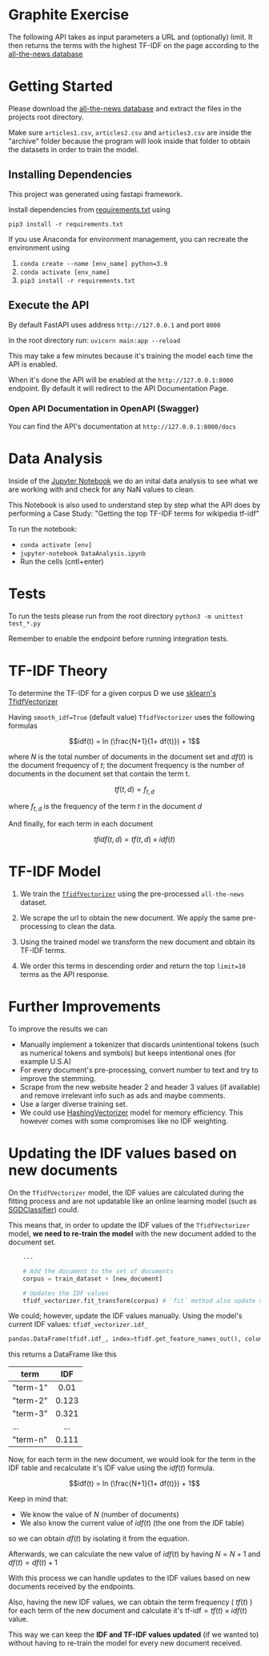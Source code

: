 # Graphite Exercise

The following API takes as input parameters a URL and (optionally) limit. It then returns the terms with the highest TF-IDF on
the page according to the [all-the-news database](https://www.kaggle.com/snapcrack/all-the-news)

# Getting Started

Please download the [all-the-news database](https://www.kaggle.com/snapcrack/all-the-news) and extract the files in the projects root directory.

Make sure `articles1.csv`, `articles2.csv` and `articles3.csv` are inside the "archive" folder because the program will look inside that folder to obtain the datasets in order to train the model.

## Installing Dependencies

This project was generated using fastapi framework.

Install dependencies from [requirements.txt](./requirements.txt) using

`pip3 install -r requirements.txt`

If you use Anaconda for environment management, you can recreate the environment using

1. `conda create --name [env_name] python=3.9`
2. `conda activate [env_name]`
3. `pip3 install -r requirements.txt`

## Execute the API

By default FastAPI uses address `http://127.0.0.1` and port `8000`

In the root directory run: `uvicorn main:app --reload`

This may take a few minutes because it's training the model each time the API is enabled.

When it's done the API will be enabled at the `http://127.0.0.1:8000` endpoint. By default it will redirect to the API Documentation Page.

### Open API Documentation in OpenAPI (Swagger)

You can find the API's documentation at `http://127.0.0.1:8000/docs`

# Data Analysis

Inside of the [Jupyter Notebook](./DataAnalysis.ipynb) we do an inital data analysis to see what we are working with and check for any NaN values to clean.

This Notebook is also used to understand step by step what the API does by performing a Case Study: "Getting the top TF-IDF terms for wikipedia tf-idf"

To run the notebook:

- `conda activate [env]`
- `jupyter-notebook DataAnalysis.ipynb`
- Run the cells (cntl+enter)

# Tests

To run the tests please run from the root directory `python3 -m unittest test_*.py`

Remember to enable the endpoint before running integration tests.

# TF-IDF Theory

To determine the TF-IDF for a given corpus D we use [sklearn's TfidfVectorizer](https://scikit-learn.org/stable/modules/generated/sklearn.feature_extraction.text.TfidfVectorizer.html)

Having `smooth_idf=True` (default value) `TfidfVectorizer` uses the following formulas

$$idf(t) = ln (\frac{N+1}{1+ df(t)}) + 1$$

where $N$ is the total number of documents in the document set and $df(t)$ is the document frequency of $t$; the document frequency is the number of documents in the document set that contain the term t.

$$tf(t,d) = f_{t,d}$$

where $f_{t,d}$ is the frequency of the term $t$ in the document $d$

And finally, for each term in each document

$$tfidf(t,d) = tf(t,d) \times idf(t)$$

# TF-IDF Model

1. We train the [`TfidfVectorizer`](jhttps://scikit-learn.org/stable/modules/generated/sklearn.feature_extraction.text.TfidfVectorizer.html) using the pre-processed `all-the-news` dataset.

2. We scrape the url to obtain the new document. We apply the same pre-processing to clean the data.

3. Using the trained model we transform the new document and obtain its TF-IDF terms.

4. We order this terms in descending order and return the top `limit=10` terms as the API response.

# Further Improvements

To improve the results we can

- Manually implement a tokenizer that discards unintentional tokens (such as numerical tokens and symbols) but keeps intentional ones (for example U.S.A)
- For every document's pre-processing, convert number to text and try to improve the stemming.
- Scrape from the new website header 2 and header 3 values (if available) and remove irrelevant info such as ads and maybe comments.
- Use a larger diverse training set.
- We could use [HashingVectorizer](https://scikit-learn.org/stable/modules/generated/sklearn.feature_extraction.text.HashingVectorizer.html) model for memory efficiency. This however comes with some compromises like no IDF weighting.

# Updating the IDF values based on new documents

On the `TfidfVectorizer` model, the IDF values are calculated during the fitting process and are not updatable like an online learning model (such as [SGDClassifier](https://scikit-learn.org/stable/modules/generated/sklearn.linear_model.SGDClassifier.html)) could.

This means that, in order to update the IDF values of the `TfidfVectorizer` model, **we need to re-train the model** with the new document added to the document set.

```python
    ...

    # Add the document to the set of documents
    corpus = train_dataset + [new_document]

    # Updates the IDF values
    tfidf_vectorizer.fit_transform(corpus) # `fit` method also update the IDF values
```

We could; however, update the IDF values manually. Using the model's current IDF values: `tfidf_vectorizer.idf_`

```python
pandas.DataFrame(tfidf.idf_, index=tfidf.get_feature_names_out(), columns=["TF-IDF"])
```

this returns a DataFrame like this

| term     |  IDF  |
| -------- | :---: |
| "term-1" | 0.01  |
| "term-2" | 0.123 |
| "term-3" | 0.321 |
| ...      |  ...  |
| "term-n" | 0.111 |

Now, for each term in the new document, we would look for the term in the IDF table and recalculate it's IDF value using the $idf(t)$ formula.

$$idf(t) = ln (\frac{N+1}{1+ df(t)}) + 1$$

Keep in mind that:

- We know the value of $N$ (number of documents)
- We also know the current value of $idf(t)$ (the one from the IDF table)

so we can obtain $df(t)$ by isolating it from the equation.

Afterwards, we can calculate the new value of $idf(t)$ by having $N=N+1$ and $df(t)=df(t)+1$

With this process we can handle updates to the IDF values based on new documents received by the endpoints.

Also, having the new IDF values, we can obtain the term frequency ( $tf(t)$ ) for each term of the new document and calculate it's $\textrm{tf-idf} = tf(t) \times idf(t)$ value.

This way we can keep the **IDF and TF-IDF values updated** (if we wanted to) without having to re-train the model for every new document received.
